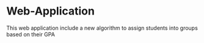 # Web-Application
This web application include a new algorithm to assign students into groups based on their GPA
